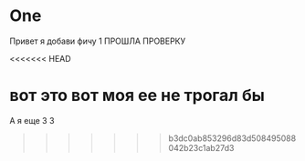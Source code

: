# One

Привет я  добави фичу 1
ПРОШЛА ПРОВЕРКУ

<<<<<<< HEAD

вот это вот моя ее не трогал бы
=======
А я еще 3 3
>>>>>>> b3dc0ab853296d83d508495088042b23c1ab27d3
